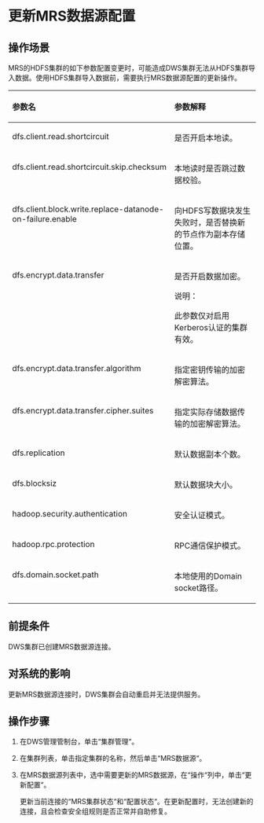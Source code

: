 # 更新MRS数据源配置<a name="dws_01_0156"></a>

## 操作场景<a name="section31806539111657"></a>

MRS的HDFS集群的如下参数配置变更时，可能造成DWS集群无法从HDFS集群导入数据。使用HDFS集群导入数据前，需要执行MRS数据源配置的更新操作。

<a name="table4618184514293"></a>
<table><thead align="left"><tr id="row7619194592917"><th class="cellrowborder" valign="top" width="41%" id="mcps1.1.3.1.1"><p id="p12589614152910"><a name="p12589614152910"></a><a name="p12589614152910"></a>参数名</p>
</th>
<th class="cellrowborder" valign="top" width="59%" id="mcps1.1.3.1.2"><p id="p8398249152910"><a name="p8398249152910"></a><a name="p8398249152910"></a>参数解释</p>
</th>
</tr>
</thead>
<tbody><tr id="row161974518294"><td class="cellrowborder" valign="top" width="41%" headers="mcps1.1.3.1.1 "><p id="p43291566302"><a name="p43291566302"></a><a name="p43291566302"></a>dfs.client.read.shortcircuit</p>
</td>
<td class="cellrowborder" valign="top" width="59%" headers="mcps1.1.3.1.2 "><p id="p832912693017"><a name="p832912693017"></a><a name="p832912693017"></a>是否开启本地读。</p>
</td>
</tr>
<tr id="row1261994522912"><td class="cellrowborder" valign="top" width="41%" headers="mcps1.1.3.1.1 "><p id="p33296673017"><a name="p33296673017"></a><a name="p33296673017"></a>dfs.client.read.shortcircuit.skip.checksum</p>
</td>
<td class="cellrowborder" valign="top" width="59%" headers="mcps1.1.3.1.2 "><p id="p183303633019"><a name="p183303633019"></a><a name="p183303633019"></a>本地读时是否跳过数据校验。</p>
</td>
</tr>
<tr id="row4193515322"><td class="cellrowborder" valign="top" width="41%" headers="mcps1.1.3.1.1 "><p id="p233015643013"><a name="p233015643013"></a><a name="p233015643013"></a>dfs.client.block.write.replace-datanode-on-failure.enable</p>
</td>
<td class="cellrowborder" valign="top" width="59%" headers="mcps1.1.3.1.2 "><p id="p17330156163015"><a name="p17330156163015"></a><a name="p17330156163015"></a>向HDFS写数据块发生失败时，是否替换新的节点作为副本存储位置。</p>
</td>
</tr>
<tr id="row519165173213"><td class="cellrowborder" valign="top" width="41%" headers="mcps1.1.3.1.1 "><p id="p6330196133011"><a name="p6330196133011"></a><a name="p6330196133011"></a>dfs.encrypt.data.transfer</p>
</td>
<td class="cellrowborder" valign="top" width="59%" headers="mcps1.1.3.1.2 "><p id="p719295193211"><a name="p719295193211"></a><a name="p719295193211"></a>是否开启数据加密。</p>
<div class="note" id="note3531257017930"><a name="note3531257017930"></a><a name="note3531257017930"></a><span class="notetitle"> 说明： </span><div class="notebody"><p id="p4937767417930"><a name="p4937767417930"></a><a name="p4937767417930"></a>此参数仅对启用Kerberos认证的集群有效。</p>
</div></div>
</td>
</tr>
<tr id="row1461015818328"><td class="cellrowborder" valign="top" width="41%" headers="mcps1.1.3.1.1 "><p id="p233015618306"><a name="p233015618306"></a><a name="p233015618306"></a>dfs.encrypt.data.transfer.algorithm</p>
</td>
<td class="cellrowborder" valign="top" width="59%" headers="mcps1.1.3.1.2 "><p id="p1133136153015"><a name="p1133136153015"></a><a name="p1133136153015"></a>指定密钥传输的加密解密算法。</p>
</td>
</tr>
<tr id="row3912191116327"><td class="cellrowborder" valign="top" width="41%" headers="mcps1.1.3.1.1 "><p id="p691241118326"><a name="p691241118326"></a><a name="p691241118326"></a>dfs.encrypt.data.transfer.cipher.suites</p>
</td>
<td class="cellrowborder" valign="top" width="59%" headers="mcps1.1.3.1.2 "><p id="p13912191110326"><a name="p13912191110326"></a><a name="p13912191110326"></a>指定实际存储数据传输的加密解密算法。</p>
</td>
</tr>
<tr id="row46231942133316"><td class="cellrowborder" valign="top" width="41%" headers="mcps1.1.3.1.1 "><p id="p12331067307"><a name="p12331067307"></a><a name="p12331067307"></a>dfs.replication</p>
</td>
<td class="cellrowborder" valign="top" width="59%" headers="mcps1.1.3.1.2 "><p id="p14623144210337"><a name="p14623144210337"></a><a name="p14623144210337"></a>默认数据副本个数。</p>
</td>
</tr>
<tr id="row8714346173314"><td class="cellrowborder" valign="top" width="41%" headers="mcps1.1.3.1.1 "><p id="p83311663010"><a name="p83311663010"></a><a name="p83311663010"></a>dfs.blocksiz</p>
</td>
<td class="cellrowborder" valign="top" width="59%" headers="mcps1.1.3.1.2 "><p id="p633114614307"><a name="p633114614307"></a><a name="p633114614307"></a>默认数据块大小。</p>
</td>
</tr>
<tr id="row15707450113318"><td class="cellrowborder" valign="top" width="41%" headers="mcps1.1.3.1.1 "><p id="p1833110633013"><a name="p1833110633013"></a><a name="p1833110633013"></a>hadoop.security.authentication</p>
</td>
<td class="cellrowborder" valign="top" width="59%" headers="mcps1.1.3.1.2 "><p id="p137081500335"><a name="p137081500335"></a><a name="p137081500335"></a>安全认证模式。</p>
</td>
</tr>
<tr id="row8284105503320"><td class="cellrowborder" valign="top" width="41%" headers="mcps1.1.3.1.1 "><p id="p1033110623019"><a name="p1033110623019"></a><a name="p1033110623019"></a>hadoop.rpc.protection</p>
</td>
<td class="cellrowborder" valign="top" width="59%" headers="mcps1.1.3.1.2 "><p id="p102848555333"><a name="p102848555333"></a><a name="p102848555333"></a>RPC通信保护模式。</p>
</td>
</tr>
<tr id="row19749125963313"><td class="cellrowborder" valign="top" width="41%" headers="mcps1.1.3.1.1 "><p id="p6331265302"><a name="p6331265302"></a><a name="p6331265302"></a>dfs.domain.socket.path</p>
</td>
<td class="cellrowborder" valign="top" width="59%" headers="mcps1.1.3.1.2 "><p id="p874995913313"><a name="p874995913313"></a><a name="p874995913313"></a>本地使用的Domain socket路径。</p>
</td>
</tr>
</tbody>
</table>

## 前提条件<a name="section45940751111911"></a>

DWS集群已创建MRS数据源连接。

## 对系统的影响<a name="section178972158583"></a>

更新MRS数据源连接时，DWS集群会自动重启并无法提供服务。

## 操作步骤<a name="section4276196111818"></a>

1.  在DWS管理管制台，单击“集群管理“。
2.  在集群列表，单击指定集群的名称，然后单击“MRS数据源“。
3.  在MRS数据源列表中，选中需要更新的MRS数据源，在“操作“列中，单击“更新配置“。

    更新当前连接的“MRS集群状态“和“配置状态“。在更新配置时，无法创建新的连接，且会检查安全组规则是否正常并自助修复。


